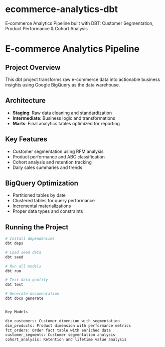 # ecommerce-analytics-dbt
E-commerce Analytics Pipeline built with DBT: Customer Segmentation, Product Performance &amp; Cohort Analysis
# E-commerce Analytics Pipeline

## Project Overview
This dbt project transforms raw e-commerce data into actionable business insights using Google BigQuery as the data warehouse.

## Architecture
- **Staging**: Raw data cleaning and standardization
- **Intermediate**: Business logic and transformations
- **Marts**: Final analytics tables optimized for reporting

## Key Features
- Customer segmentation using RFM analysis
- Product performance and ABC classification
- Cohort analysis and retention tracking
- Daily sales summaries and trends

## BigQuery Optimization
- Partitioned tables by date
- Clustered tables for query performance
- Incremental materializations
- Proper data types and constraints

## Running the Project
```bash
# Install dependencies
dbt deps

# Load seed data
dbt seed

# Run all models
dbt run

# Test data quality
dbt test

# Generate documentation
dbt docs generate


Key Models

dim_customers: Customer dimension with segmentation
dim_products: Product dimension with performance metrics
fct_orders: Order fact table with enriched data
customer_segments: Customer segmentation analysis
cohort_analysis: Retention and lifetime value analysis